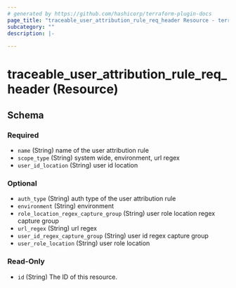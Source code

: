 ```yaml
---
# generated by https://github.com/hashicorp/terraform-plugin-docs
page_title: "traceable_user_attribution_rule_req_header Resource - terraform-provider-traceable"
subcategory: ""
description: |-
  
---
```


# traceable_user_attribution_rule_req_header (Resource)





<!-- schema generated by tfplugindocs -->
## Schema

### Required

- `name` (String) name of the user attribution rule
- `scope_type` (String) system wide, environment, url regex
- `user_id_location` (String) user id location

### Optional

- `auth_type` (String) auth type of the user attribution rule
- `environment` (String) environment
- `role_location_regex_capture_group` (String) user role location regex capture group
- `url_regex` (String) url regex
- `user_id_regex_capture_group` (String) user id regex capture group
- `user_role_location` (String) user role location

### Read-Only

- `id` (String) The ID of this resource.
